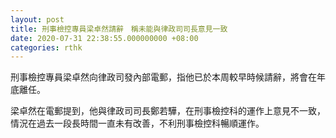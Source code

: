 ```yaml
---
layout: post
title: 刑事檢控專員梁卓然請辭　稱未能與律政司司長意見一致
date: 2020-07-31 22:38:55.000000000 +08:00
categories: rthk
---
```


刑事檢控專員梁卓然向律政司發內部電郵，指他已於本周較早時候請辭，將會在年底離任。

梁卓然在電郵提到，他與律政司司長鄭若驊，在刑事檢控科的運作上意見不一致，情況在過去一段長時間一直未有改善，不利刑事檢控科暢順運作。
